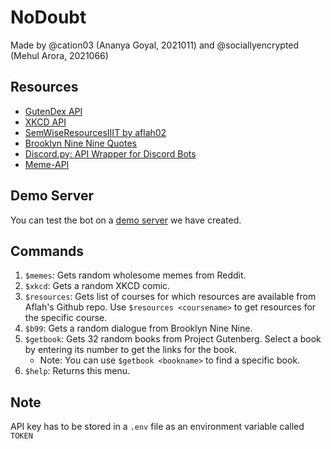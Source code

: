 # NoDoubt
Made by @cation03 (Ananya Goyal, 2021011) and @sociallyencrypted (Mehul Arora, 2021066)

## Resources
- [GutenDex API](http://gutendex.com/)
- [XKCD API](https://xkcd.com/json.html)
- [SemWiseResourcesIIIT by aflah02](https://github.com/aflah02/SemWiseResourcesIIIT)
- [Brooklyn Nine Nine Quotes](https://github.com/Labocania/Brooklyn-99-Quotes-Api)
- [Discord.py: API Wrapper for Discord Bots](https://discordpy.readthedocs.io/en/stable/)
- [Meme-API](https://github.com/D3vd/Meme_Api)

## Demo Server
You can test the bot on a [demo server](https://discord.gg/fEhhTAsuXA) we have created.

## Commands

1. `$memes`: Gets random wholesome memes from Reddit.
2. `$xkcd`: Gets a random XKCD comic.
3. `$resources`: Gets list of courses for which resources are available from Aflah's Github repo. Use `$resources <coursename>` to get resources for the specific course.
4. `$b99`: Gets a random dialogue from Brooklyn Nine Nine.
5. `$getbook`: Gets 32 random books from Project Gutenberg. Select a book by entering its number to get the links for the book.
   - Note: You can use `$getbook <bookname>` to find a specific book.
6. `$help`: Returns this menu.


## Note
API key has to be stored in a `.env` file as an environment variable called `TOKEN`